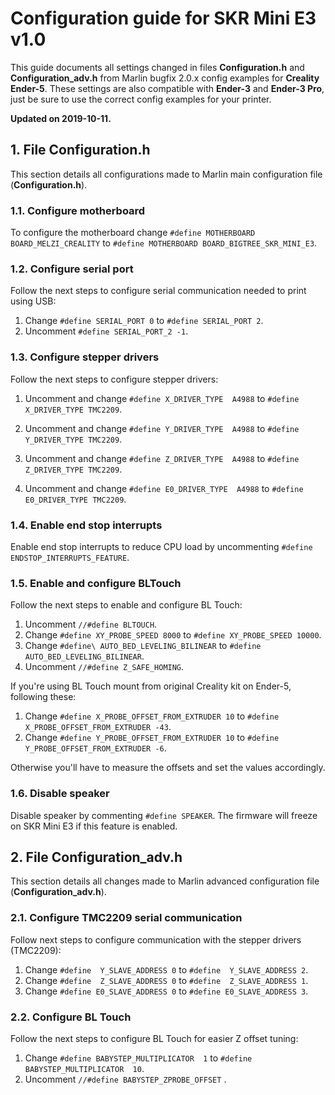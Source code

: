 # Configuration guide for SKR Mini E3 v1.0

This guide documents all settings changed in files **Configuration.h** and **Configuration_adv.h** from Marlin bugfix 2.0.x config examples for **Creality Ender-5**. These settings are also compatible with **Ender-3** and **Ender-3 Pro**, just be sure to use the correct config examples for your printer.

**Updated on 2019-10-11.**



## 1. File Configuration.h

This section details all configurations made to Marlin main configuration file (**Configuration.h**).



### 1.1. Configure motherboard

To configure the motherboard change `#define MOTHERBOARD BOARD_MELZI_CREALITY` to `#define MOTHERBOARD BOARD_BIGTREE_SKR_MINI_E3`.



### 1.2. Configure serial port

Follow the next steps to configure serial communication needed to print using USB:

1. Change `#define SERIAL_PORT 0`  to `#define SERIAL_PORT 2`. 
2. Uncomment `#define SERIAL_PORT_2 -1`.



### 1.3. Configure stepper drivers

Follow the next steps to configure stepper drivers:

1. Uncomment and change `#define X_DRIVER_TYPE  A4988`  to `#define X_DRIVER_TYPE TMC2209`.

2. Uncomment and change `#define Y_DRIVER_TYPE  A4988`  to `#define Y_DRIVER_TYPE TMC2209`.

3. Uncomment and change `#define Z_DRIVER_TYPE  A4988`  to `#define Z_DRIVER_TYPE TMC2209`.

4. Uncomment and change `#define E0_DRIVER_TYPE  A4988`  to `#define E0_DRIVER_TYPE TMC2209`.



### 1.4. Enable end stop interrupts

Enable end stop interrupts to reduce CPU load by uncommenting `#define ENDSTOP_INTERRUPTS_FEATURE`.



### 1.5. Enable and configure BLTouch

Follow the next steps to enable and configure BL Touch:

1. Uncomment `//#define BLTOUCH`.
2. Change `#define XY_PROBE_SPEED 8000` to `#define XY_PROBE_SPEED 10000`.
3. Change `#define\ AUTO_BED_LEVELING_BILINEAR` to `#define AUTO_BED_LEVELING_BILINEAR`.
4. Uncomment `//#define Z_SAFE_HOMING`.

If you're using BL Touch mount from original Creality kit on Ender-5, following these:

1. Change `#define X_PROBE_OFFSET_FROM_EXTRUDER 10` to `#define X_PROBE_OFFSET_FROM_EXTRUDER -43`.
2. Change `#define Y_PROBE_OFFSET_FROM_EXTRUDER 10` to `#define Y_PROBE_OFFSET_FROM_EXTRUDER -6`.

Otherwise you'll have to measure the offsets and set the values accordingly. 



### 1.6. Disable speaker

Disable speaker by commenting `#define SPEAKER`. The firmware will freeze on SKR Mini E3 if this feature is enabled.



## 2. File Configuration_adv.h

This section details all changes made to Marlin advanced configuration file (**Configuration_adv.h**).



### 2.1. Configure TMC2209 serial communication

Follow next steps to configure communication with the stepper drivers (TMC2209):

1. Change `#define  Y_SLAVE_ADDRESS 0`  to `#define  Y_SLAVE_ADDRESS 2`.
2. Change `#define  Z_SLAVE_ADDRESS 0` to `#define  Z_SLAVE_ADDRESS 1`.
3. Change `#define E0_SLAVE_ADDRESS 0` to `#define E0_SLAVE_ADDRESS 3`.



### 2.2. Configure BL Touch

Follow the next steps to configure BL Touch for easier Z offset tuning:

1. Change `#define BABYSTEP_MULTIPLICATOR  1` to `#define BABYSTEP_MULTIPLICATOR  10`.
2. Uncomment `//#define BABYSTEP_ZPROBE_OFFSET` .